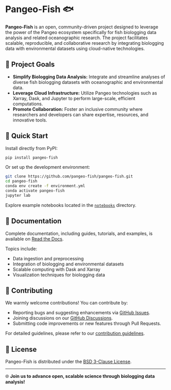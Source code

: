 # Pangeo-Fish 🐟

**Pangeo-Fish** is an open, community-driven project designed to leverage the power of the Pangeo ecosystem specifically for fish biologging data analysis and related oceanographic research. The project facilitates scalable, reproducible, and collaborative research by integrating biologging data with environmental datasets using cloud-native technologies.

## 🌊 Project Goals

- **Simplify Biologging Data Analysis:** Integrate and streamline analyses of diverse fish biologging datasets with oceanographic and environmental data.
- **Leverage Cloud Infrastructure:** Utilize Pangeo technologies such as Xarray, Dask, and Jupyter to perform large-scale, efficient computations.
- **Promote Collaboration:** Foster an inclusive community where researchers and developers can share expertise, resources, and innovative tools.

## 🚀 Quick Start

Install directly from PyPI:

```bash
pip install pangeo-fish
```

Or set up the development environment:

```bash
git clone https://github.com/pangeo-fish/pangeo-fish.git
cd pangeo-fish
conda env create -f environment.yml
conda activate pangeo-fish
jupyter lab
```

Explore example notebooks located in the [`notebooks`](https://github.com/pangeo-fish/pangeo-fish/tree/main/notebooks) directory.

## 📖 Documentation

Complete documentation, including guides, tutorials, and examples, is available on [Read the Docs](https://pangeo-fish.readthedocs.io/en/latest/).

Topics include:

- Data ingestion and preprocessing
- Integration of biologging and environmental datasets
- Scalable computing with Dask and Xarray
- Visualization techniques for biologging data

## 🤝 Contributing

We warmly welcome contributions! You can contribute by:

- Reporting bugs and suggesting enhancements via [GitHub Issues](https://github.com/pangeo-fish/pangeo-fish/issues).
- Joining discussions on our [GitHub Discussions](https://github.com/pangeo-fish/pangeo-fish/discussions).
- Submitting code improvements or new features through Pull Requests.

For detailed guidelines, please refer to our [contribution guidelines](https://github.com/pangeo-fish/pangeo-fish/blob/main/CONTRIBUTING.md).

## 📜 License

Pangeo-Fish is distributed under the [BSD 3-Clause License](https://github.com/pangeo-fish/pangeo-fish/blob/main/LICENSE).

---

🌐 **Join us to advance open, scalable science through biologging data analysis!**
